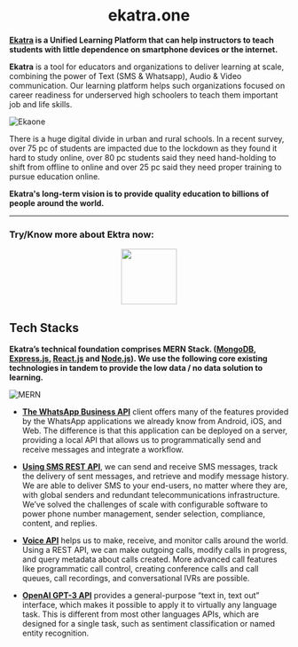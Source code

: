<h1 align="center">ekatra.one</h1>

**[Ekatra](https://www.ekatra.one/) is a Unified Learning Platform that can help instructors to teach students with little dependence on smartphone devices or the internet.**

**Ekatra** is a tool for educators and organizations to deliver learning at scale, combining the power of Text (SMS & Whatsapp), Audio & Video communication. Our learning platform helps such organizations focused on career readiness for underserved high schoolers to teach them important job and life skills.

![Ekaone](https://user-images.githubusercontent.com/51878265/146318650-c20ad11e-9de4-4e0e-a331-b5a61ca084e1.gif)

There is a huge digital divide in urban and rural schools. In a recent survey, over 75 pc of students are impacted due to the lockdown as they found it hard to study online, over 80 pc students said they need hand-holding to shift from offline to online and over 25 pc said they need proper training to pursue education online.

**Ekatra's long-term vision is to provide quality education to billions of people around the world.**

---

### Try/Know more about Ektra now:

<p align="center"><a href="https://api.whatsapp.com/send?phone=919423941806&text=Hello,+tell+me+about+ekatra!&utm_source=website"><img src="https://user-images.githubusercontent.com/51878265/146324578-08b40adb-d813-46be-a852-8b680d0636c6.png" height="100"></a>
</p>

## Tech Stacks

**Ekatra’s technical foundation comprises MERN Stack. ([MongoDB](https://github.com/mongodb/mongo), [Express.js](https://github.com/expressjs/express), [React.js](https://github.com/reactjs/reactjs.org) and [Node.js](https://github.com/nodejs/node)). We use the following core existing technologies in tandem to provide the low data / no data solution to learning.** 

![MERN](https://user-images.githubusercontent.com/51878265/146328545-8e211ca6-f6d5-4ac3-871e-679010b718c5.jpg)


- [**The WhatsApp Business API**](https://www.whatsapp.com/business/api) client offers many of the features provided by the WhatsApp applications we already know from Android, iOS, and Web. The difference is that this application can be deployed on a server, providing a local API that allows us to programmatically send and receive messages and integrate a workflow.

- [**Using SMS REST API**](https://www.twilio.com/docs/sms/api), we can send and receive SMS messages, track the delivery of sent messages, and retrieve and modify message history. We are able to deliver SMS to your end-users, no matter where they are, with global senders and redundant telecommunications infrastructure. We’ve solved the challenges of scale with configurable software to power phone number management, sender selection, compliance, content, and replies. 

- [**Voice API**](https://www.twilio.com/docs/voice) helps us to make, receive, and monitor calls around the world. Using a REST API, we can make outgoing calls, modify calls in progress, and query metadata about calls created. More advanced call features like programmatic call control, creating conference calls and call queues,  call recordings, and conversational IVRs are possible. 

- [**OpenAI GPT-3 API**](https://openai.com/blog/openai-api/) provides a general-purpose “text in, text out” interface, which makes it possible to apply it to virtually any language task. This is different from most other languages APIs, which are designed for a single task, such as sentiment classification or named entity recognition.
